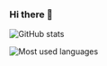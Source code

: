 ### Hi there 👋

![GitHub stats](https://github-readme-stats.vercel.app/api?username=chutified&count_private=true&show_icons=true&theme=default&include_all_commits=true&line_height=30)

![Most used languages](https://github-readme-stats.vercel.app/api/top-langs/?username=chutified&langs_count=8&layout=compact&theme=default&card_width=445)
